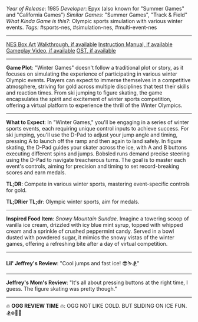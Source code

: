 *Year of Release*: 1985
*Developer*: Epyx (also known for "Summer Games" and "California Games")
*Similar Games*: "Summer Games", "Track & Field"
*What Kinda Game is this?*: Olympic sports simulation with various winter events.
*Tags:* #sports-nes, #simulation-nes, #multi-event-nes

---
[NES Box Art](https://www.google.com/search?tbm=isch&q=NES+Box+Art+Winter+Games) 
[Walkthrough, if available](https://www.google.com/search?q=Walkthrough+NES+Winter+Games)
[Instruction Manual, if available](https://www.google.com/search?q=NES+Instruction+Manual+Winter+Games)
[Gameplay Video, if available](https://www.youtube.com/results?search_query=gameplay+NES+Winter+Games) 
[OST, if available](https://www.youtube.com/results?search_query=gameplay+NES+Winter+Games+OST)

- - -
**Game Plot**: "Winter Games" doesn't follow a traditional plot or story, as it focuses on simulating the experience of participating in various winter Olympic events. Players can expect to immerse themselves in a competitive atmosphere, striving for gold across multiple disciplines that test their skills and reaction times. From ski jumping to figure skating, the game encapsulates the spirit and excitement of winter sports competition, offering a virtual platform to experience the thrill of the Winter Olympics.

- - -
**What to Expect**: In "Winter Games," you'll be engaging in a series of winter sports events, each requiring unique control inputs to achieve success. For ski jumping, you'll use the D-Pad to adjust your jump angle and timing, pressing A to launch off the ramp and then again to land safely. In figure skating, the D-Pad guides your skater across the ice, with A and B buttons executing different spins and jumps. Bobsled runs demand precise steering using the D-Pad to navigate treacherous turns. The goal is to master each event's controls, aiming for precision and timing to set record-breaking scores and earn medals.

**TL;DR**: Compete in various winter sports, mastering event-specific controls for gold.

**TL;DRier TL;dr**: Olympic winter sports, aim for medals.

---
**Inspired Food Item**: *Snowy Mountain Sundae*. Imagine a towering scoop of vanilla ice cream, drizzled with icy blue mint syrup, topped with whipped cream and a sprinkle of crushed peppermint candy. Served in a bowl dusted with powdered sugar, it mimics the snowy vistas of the winter games, offering a refreshing bite after a day of virtual competition.

---
**Lil' Jeffrey's Review**: "Cool jumps and fast ice! 😎⛷🏂"

---
**Jeffrey's Mom's Review**: "It's all about pressing buttons at the right time, I guess. The figure skating was pretty though."

---
🔥 **OGG REVIEW TIME** 🔥: OGG NOT LIKE COLD. BUT SLIDING ON ICE FUN. 🏂❄️🚫🔥